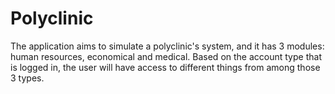 # Polyclinic
The application aims to simulate a polyclinic's system, and it has 3 modules: human resources, economical and medical. Based on the account type that is logged in, the user will have access to different things from among those 3 types.
